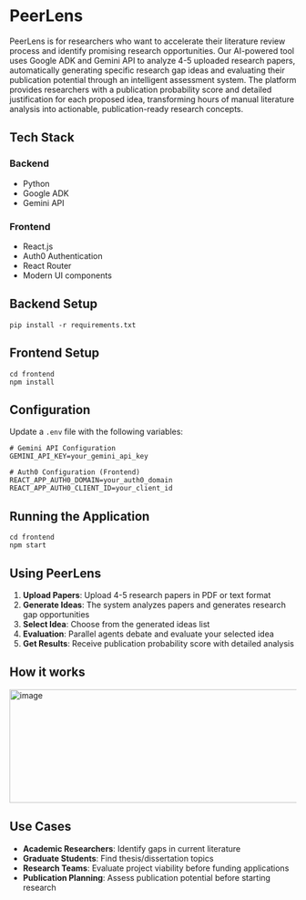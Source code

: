 # PeerLens

PeerLens is for researchers who want to accelerate their literature review process and identify promising research opportunities. Our AI-powered tool uses Google ADK and Gemini API to analyze 4-5 uploaded research papers, automatically generating specific research gap ideas and evaluating their publication potential through an intelligent assessment system. The platform provides researchers with a publication probability score and detailed justification for each proposed idea, transforming hours of manual literature analysis into actionable, publication-ready research concepts.

## Tech Stack

### Backend
- Python  
- Google ADK  
- Gemini API  

### Frontend
- React.js  
- Auth0 Authentication  
- React Router  
- Modern UI components  

## Backend Setup
```
pip install -r requirements.txt
```

## Frontend Setup
```
cd frontend
npm install
```

## Configuration
Update a `.env` file with the following variables:

```
# Gemini API Configuration
GEMINI_API_KEY=your_gemini_api_key

# Auth0 Configuration (Frontend)
REACT_APP_AUTH0_DOMAIN=your_auth0_domain
REACT_APP_AUTH0_CLIENT_ID=your_client_id
```

## Running the Application
```
cd frontend
npm start
```

## Using PeerLens
1. **Upload Papers**: Upload 4-5 research papers in PDF or text format  
2. **Generate Ideas**: The system analyzes papers and generates research gap opportunities  
3. **Select Idea**: Choose from the generated ideas list  
4. **Evaluation**: Parallel agents debate and evaluate your selected idea  
5. **Get Results**: Receive publication probability score with detailed analysis  

## How it works

<img width="579" height="199" alt="image" src="https://github.com/user-attachments/assets/436c2ab2-145b-43ab-b02b-119664748820" />


## Use Cases
- **Academic Researchers**: Identify gaps in current literature  
- **Graduate Students**: Find thesis/dissertation topics  
- **Research Teams**: Evaluate project viability before funding applications  
- **Publication Planning**: Assess publication potential before starting research  
```

